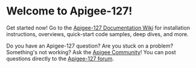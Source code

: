 # Welcome to Apigee-127!

Get started now! Go to the [Apigee-127 Documentation Wiki](https://github.com/apigee-127/a127-documentation/wiki) for installation instructions, overviews, quick-start code samples, deep dives, and more. 

Do you have an Apigee-127 question? Are you stuck on a problem? Something's not working? Ask the [Apigee Community](https://community.apigee.com)! You can post questions directly to the [Apigee-127 forum](https://community.apigee.com/). 
 
